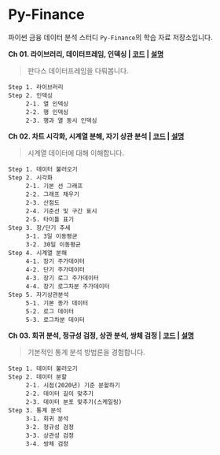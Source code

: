 # Py-Finance
파이썬 금융 데이터 분석 스터디 `Py-Finance`의 학습 자료 저장소입니다.

**Ch 01. 라이브러리, 데이터프레임, 인덱싱 | [코드](https://github.com/sw-song/py_finance/blob/main/tutorial/01_library_and_indexing.ipynb) | [설명](https://blog.naver.com/sw930601/222803780138)**
> 판다스 데이터프레임을 다뤄봅니다.
```
Step 1. 라이브러리
Step 2. 인덱싱
     2-1. 열 인덱싱
     2-2. 행 인덱싱
     2-3. 행과 열 동시 인덱싱
```

**Ch 02. 차트 시각화, 시계열 분해, 자기 상관 분석 | [코드](https://github.com/sw-song/py_finance/blob/main/tutorial/02_visualization_decomposition_autocorrelation.ipynb) | [설명](https://blog.naver.com/sw930601/222811729646)**
> 시계열 데이터에 대해 이해합니다.
```
Step 1. 데이터 불러오기
Step 2. 시각화
     2-1. 기본 선 그래프
     2-2. 그래프 채우기
     2-3. 산점도
     2-4. 기준선 및 구간 표시
     2-5. 타이틀 표기
Step 3. 장/단기 추세
     3-1. 3일 이동평균
     3-2. 30일 이동평균
Step 4. 시계열 분해
     4-1. 장기 주가데이터
     4-2. 단기 주가데이터
     4-3. 장기 로그 주가데이터
     4-4. 장기 로그차분 주가데이터
Step 5. 자기상관분석
     5-1. 기본 종가 데이터
     5-2. 로그 데이터
     5-3. 로그차분 데이터
```

**Ch 03. 회귀 분석, 정규성 검정, 상관 분석, 쌍체 검정 | [코드](https://github.com/sw-song/py_finance/blob/main/tutorial/03_statistical_analysis.ipynb) | [설명](https://blog.naver.com/sw930601/222822718529)**
> 기본적인 통계 분석 방법론을 경험합니다.
```
Step 1. 데이터 불러오기
Step 2. 데이터 분할
     2-1. 시점(2020년) 기준 분할하기
     2-2. 데이터 길이 맞추기
     2-3. 데이터 분포 맞추기(스케일링)
Step 3. 통계 분석
     3-1. 회귀 분석
     3-2. 정규성 검정
     3-3. 상관성 검정
     3-4. 쌍체 검정
```



